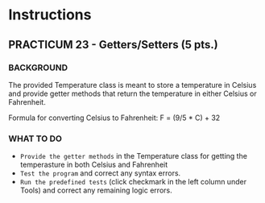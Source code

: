 # Instructions  

## PRACTICUM 23 - Getters/Setters (5 pts.)<br>

### BACKGROUND
The provided Temperature class is meant to store a
temperature in Celsius and provide getter methods
that return the temperature in either Celsius or Fahrenheit.

Formula for converting Celsius to Fahrenheit:
F = (9/5 * C) + 32
<br>
### WHAT TO DO
- `Provide the getter methods` in the Temperature class for getting the temperasture in both Celsius and Fahrenheit <br>
- `Test the program` and correct any syntax errors.<br>
- `Run the predefined tests` (click checkmark in the left column
under Tools) and correct any remaining logic errors.<br>

